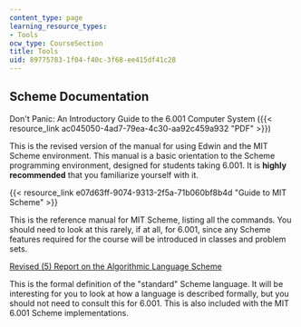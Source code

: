 ```yaml
---
content_type: page
learning_resource_types:
- Tools
ocw_type: CourseSection
title: Tools
uid: 89775783-1f04-f40c-3f68-ee415df41c28
---
```


Scheme Documentation
--------------------

Don't Panic: An Introductory Guide to the 6.001 Computer System ({{< resource_link ac045050-4ad7-79ea-4c30-aa92c459a932 "PDF" >}})

This is the revised version of the manual for using Edwin and the MIT Scheme environment. This manual is a basic orientation to the Scheme programming environment, designed for students taking 6.001. It is **highly recommended** that you familiarize yourself with it.

{{< resource_link e07d63ff-9074-9313-2f5a-71b060bf8b4d "Guide to MIT Scheme" >}}

This is the reference manual for MIT Scheme, listing all the commands. You should need to look at this rarely, if at all, for 6.001, since any Scheme features required for the course will be introduced in classes and problem sets.

[Revised (5) Report on the Algorithmic Language Scheme](http://www.swiss.ai.mit.edu/~jaffer/r5rs_toc.html)

This is the formal definition of the "standard" Scheme language. It will be interesting for you to look at how a language is described formally, but you should not need to consult this for 6.001. This is also included with the MIT 6.001 Scheme implementations.